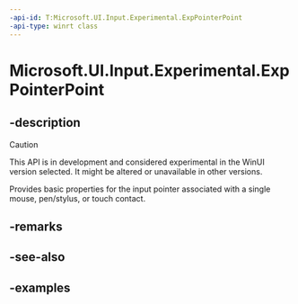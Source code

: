 ```yaml
---
-api-id: T:Microsoft.UI.Input.Experimental.ExpPointerPoint
-api-type: winrt class
---
```


# Microsoft.UI.Input.Experimental.ExpPointerPoint

<!--
public sealed class ExpPointerPoint
-->

## -description

> [!CAUTION]
> This API is in development and considered experimental in the WinUI version selected. It might be altered or unavailable in other versions.

Provides basic properties for the input pointer associated with a single mouse, pen/stylus, or touch contact.

## -remarks

## -see-also

## -examples
